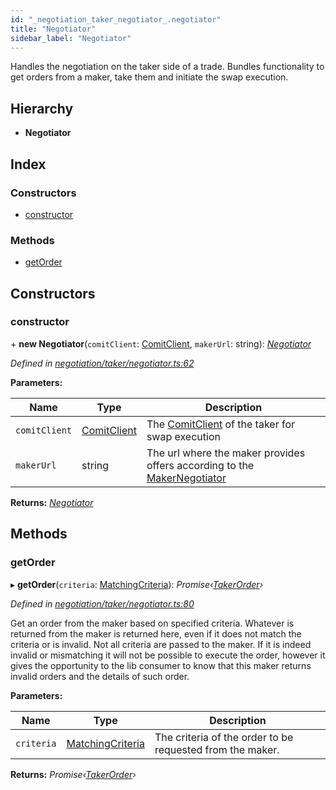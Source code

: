 ```yaml
---
id: "_negotiation_taker_negotiator_.negotiator"
title: "Negotiator"
sidebar_label: "Negotiator"
---
```


Handles the negotiation on the taker side of a trade.
Bundles functionality to get orders from a maker, take them and initiate the swap execution.

## Hierarchy

* **Negotiator**

## Index

### Constructors

* [constructor](_negotiation_taker_negotiator_.negotiator.md#constructor)

### Methods

* [getOrder](_negotiation_taker_negotiator_.negotiator.md#getorder)

## Constructors

###  constructor

\+ **new Negotiator**(`comitClient`: [ComitClient](_comit_client_.comitclient.md), `makerUrl`: string): *[Negotiator](_negotiation_taker_negotiator_.negotiator.md)*

*Defined in [negotiation/taker/negotiator.ts:62](https://github.com/comit-network/comit-js-sdk/blob/95ab111/src/negotiation/taker/negotiator.ts#L62)*

**Parameters:**

Name | Type | Description |
------ | ------ | ------ |
`comitClient` | [ComitClient](_comit_client_.comitclient.md) | The [ComitClient](_comit_client_.comitclient.md) of the taker for swap execution |
`makerUrl` | string | The url where the maker provides offers according to the [MakerNegotiator](../modules/_negotiation_maker_negotiator_.md#makernegotiator)  |

**Returns:** *[Negotiator](_negotiation_taker_negotiator_.negotiator.md)*

## Methods

###  getOrder

▸ **getOrder**(`criteria`: [MatchingCriteria](../interfaces/_negotiation_taker_order_.matchingcriteria.md)): *Promise‹[TakerOrder](../modules/_negotiation_taker_order_.md#takerorder)›*

*Defined in [negotiation/taker/negotiator.ts:80](https://github.com/comit-network/comit-js-sdk/blob/95ab111/src/negotiation/taker/negotiator.ts#L80)*

Get an order from the maker based on specified criteria. Whatever is returned from the maker is
returned here, even if it does not match the criteria or is invalid. Not all criteria are passed to the maker.
If it is indeed invalid or mismatching it will not be possible to execute the order, however it gives the
opportunity to the lib consumer to know that this maker returns invalid orders and the details of such order.

**Parameters:**

Name | Type | Description |
------ | ------ | ------ |
`criteria` | [MatchingCriteria](../interfaces/_negotiation_taker_order_.matchingcriteria.md) | The criteria of the order to be requested from the maker.  |

**Returns:** *Promise‹[TakerOrder](../modules/_negotiation_taker_order_.md#takerorder)›*
